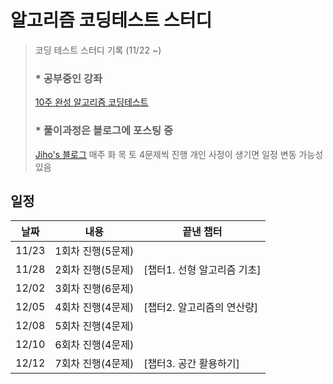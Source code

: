 # **알고리즘 코딩테스트 스터디**
> 코딩 테스트 스터디 기록 (11/22 ~)
> ### * 공부중인 강좌
> [10주 완성 알고리즘 코딩테스트](https://edu.goorm.io/learn/lecture/554/10주-완성-알고리즘-코딩테스트)
> ### * 풀이과정은 블로그에 포스팅 중
> [Jiho's 블로그](https://blog.naver.com/yjh7827/222580604912)
> 매주 화 목 토 4문제씩 진행
> 개인 사정이 생기면 일정 변동 가능성 있음
## 일정
| 날짜 | 내용 | 끝낸 챕터 |
|---|---|---|
| 11/23 | 1회차 진행(5문제) ||
| 11/28 | 2회차 진행(5문제) |[챕터1. 선형 알고리즘 기초] |
| 12/02 | 3회차 진행(6문제) ||
| 12/05 | 4회차 진행(4문제) |[챕터2. 알고리즘의 연산량] |
| 12/08 | 5회차 진행(4문제) ||
| 12/10 | 6회차 진행(4문제) ||
| 12/12 | 7회차 진행(4문제) |[챕터3. 공간 활용하기] |
